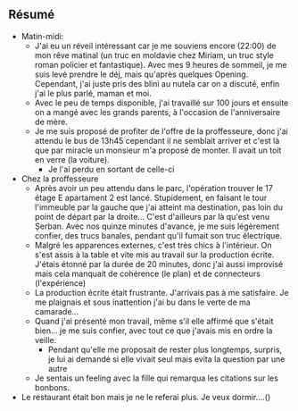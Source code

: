 ## Résumé
- Matin-midi:
	- J'ai eu un réveil intéressant car je me souviens encore (22:00) de mon rêve matinal (un truc en moldavie chez Miriam, un truc style roman policier et fantastique). Avec mes 9 heures de sommeil, je me suis levé prendre le déj, mais qu'après quelques Opening. Cependant, j'ai juste pris des blini au nutela car on a discuté, enfin j'ai le plus parlé, maman et moi. 
	- Avec le peu de temps disponible, j'ai travaillé sur 100 jours et ensuite on a mangé avec les grands parents, à l'occasion de l'anniversaire de mère. 
	- Je me suis proposé de profiter de l'offre de la proffesseure, donc j'ai attendu le bus de 13h45 cependant il ne semblait arriver et c'est là que par miracle un monsieur m'a proposé de monter. Il avait un toit en verre (la voiture). 
		- Je l'ai perdu en sortant de celle-ci
- Chez la proffesseure
	- Après avoir un peu attendu dans le parc, l'opération trouver le 17 étage E apartament 2 est lancé. Stupidement, en faisant le tour l'immeuble par la gauche que j'ai atteint ma destination, pas loin du point de départ par la droite... C'est d'ailleurs par là qu'est venu Șerban. Avec nos quinze minutes d'avance, je me suis légèrement confier, des trucs banales, pendant qu'il fumait son truc électrique. 
	- Malgré les apparences externes, c'est très chics à l'intérieur. On s'est assis à la table et vite mis au travail sur la production écrite. J'étais étonné par la durée de 20 minutes, donc j'ai aussi improvisé mais cela manquait de cohérence (le plan) et de connecteurs (l'expérience)
	- La production écrite était frustrante. J'arrivais pas à me satisfaire. Je me plaignais et sous inattention j'ai bu dans le verte de ma camarade...
	- Quand j'ai présenté mon travail, même s'il elle affirmé que s'était bien... je me suis confier, avec tout ce que j'avais mis en ordre la veille. 
		- Pendant qu'elle me proposait de rester plus longtemps, surpris, je lui ai demandé si elle vivait seul mais evita la question par une autre
	- Je sentais un feeling avec la fille qui remarqua les citations sur les bonbons. 
- Le restaurant était bon mais je ne le referai plus. Je veux dormir....()